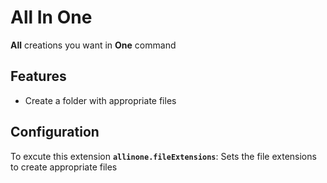 # All In One

**All** creations you want in **One** command

## Features

- Create a folder with appropriate files 

## Configuration
To excute this extension 
**`allinone.fileExtensions`**: Sets the file extensions to create appropriate files 


